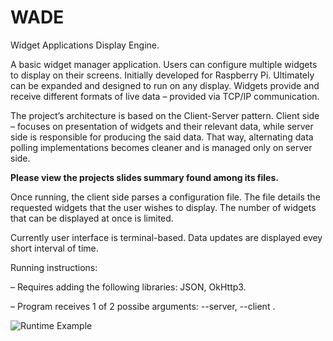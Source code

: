 # WADE
Widget Applications Display Engine.

A basic widget manager application. Users can configure multiple widgets to display on their screens. Initially developed for Raspberry Pi. Ultimately can be expanded and designed to run on any display. Widgets provide and receive different formats of live data – provided via TCP/IP communication.

The project’s architecture is based on the Client-Server pattern. Client side – focuses on presentation of widgets and their relevant data, while server side is responsible for producing the said data. That way, alternating data polling implementations becomes cleaner and is managed only on server side.

**Please view the projects slides summary found among its files.**

Once running, the client side parses a configuration file. The file details the requested widgets that the user wishes to display. The number of widgets that can be displayed at once is limited.

Currently user interface is terminal-based. Data updates are displayed evey short interval of time.

Running instructions: 

– Requires adding the following libraries: JSON, OkHttp3.

– Program receives 1 of 2 possibe arguments: --server, --client .

![Runtime Example](https://user-images.githubusercontent.com/46415136/80614248-e4d92000-8a46-11ea-9cc4-b56eb297e86c.jpeg)
